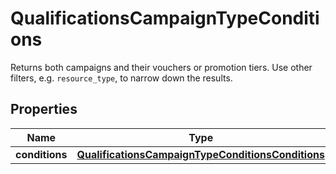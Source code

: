 

# QualificationsCampaignTypeConditions

Returns both campaigns and their vouchers or promotion tiers. Use other filters, e.g. `resource_type`, to narrow down the results.

## Properties

| Name | Type | Description | Notes |
|------------ | ------------- | ------------- | -------------|
|**conditions** | [**QualificationsCampaignTypeConditionsConditions**](QualificationsCampaignTypeConditionsConditions.md) |  |  [optional] |




